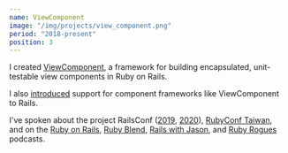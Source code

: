 ```yaml
---
name: ViewComponent
image: "/img/projects/view_component.png"
period: "2018-present"
position: 3
---
```


I created [ViewComponent](https://github.com/github/view_component), a framework for building encapsulated, unit-testable view components in Ruby on Rails.

I also [introduced](https://github.com/rails/rails/pull/36388) support for component frameworks like ViewComponent to Rails.

I've spoken about the project RailsConf ([2019](https://youtu.be/y5Z5a6QdA-M), [2020](https://youtu.be/YVYRus_2KZM)), [RubyConf Taiwan](https://www.youtube.com/watch?v=MGAs0QALAiM), and on the [Ruby on Rails](https://5by5.tv/rubyonrails/276), [Ruby Blend](https://www.therubyblend.com/9), [Rails with Jason](https://www.codewithjason.com/rails-with-jason-podcast/joel-hawksley/), and [Ruby Rogues](https://devchat.tv/ruby-rogues/rr-461-rethinking-the-view-layer-with-components-with-joel-hawksley/) podcasts.